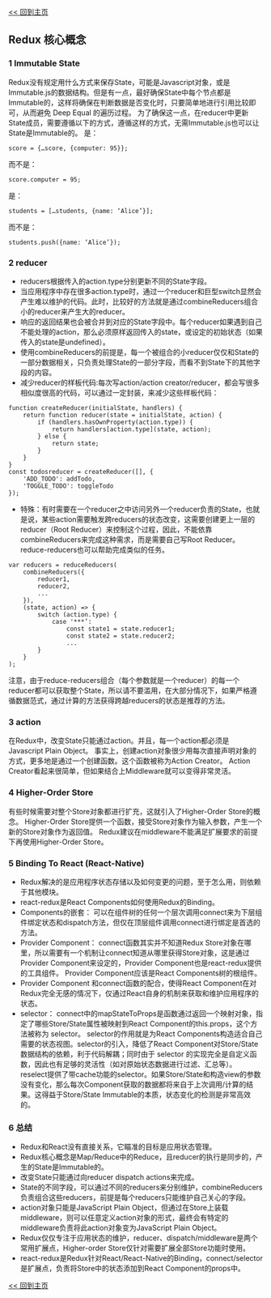 [<< 回到主页](http://suzy1993.github.io/misszy/)

## Redux 核心概念

### 1 Immutable State
Redux没有规定用什么方式来保存State，可能是Javascript对象，或是Immutable.js的数据结构。但是有一点，最好确保State中每个节点都是Immutable的，这样将确保在判断数据是否变化时，只要简单地进行引用比较即可，从而避免 Deep Equal 的遍历过程。
为了确保这一点，在reducer中更新State成员，需要遵循以下的方式，遵循这样的方式，无需Immutable.js也可以让State是Immutable的。
是：
```
score = {…score, {computer: 95}};
```
而不是：
```
score.computer = 95;
```
是：
```
students = […students, {name: ‘Alice’}];
```
而不是：
```
students.push({name: ‘Alice’});
```

### 2 reducer
* reducers根据传入的action.type分别更新不同的State字段。
* 当应用程序中存在很多action.type时，通过一个reducer和巨型switch显然会产生难以维护的代码。此时，比较好的方法就是通过combineReducers组合小的reducer来产生大的reducer。
* 响应的返回结果也会被合并到对应的State字段中。每个reducer如果遇到自己不能处理的action，那么必须原样返回传入的state，或设定的初始状态（如果传入的state是undefined）。
* 使用combineReducers的前提是，每一个被组合的小reducer仅仅和State的一部分数据相关，只负责处理State的一部分字段，而看不到State下的其他字段的内容。
* 减少reducer的样板代码:每次写action/action creator/reducer，都会写很多相似度很高的代码，可以通过一定封装，来减少这些样板代码：
```
function createReducer(initialState, handlers) {
    return function reducer(state = initialState, action) {
        if (handlers.hasOwnProperty(action.type)) {
            return handlers[action.type](state, action);
        } else {
            return state;
        }
    }
}
const todosreducer = createReducer([], {
    'ADD_TODO': addTodo,
    'TOGGLE_TODO': toggleTodo
});
```
* 特殊：有时需要在一个reducer之中访问另外一个reducer负责的State，也就是说，某些action需要触发跨reducers的状态改变，这需要创建更上一层的reducer（Root Reducer）来控制这个过程，因此，不能依靠combineReducers来完成这种需求，而是需要自己写Root Reducer。reduce-reducers也可以帮助完成类似的任务。
```
var reducers = reduceReducers(
    combineReducers({
        reducer1,
        reducer2,
        ...
    }),
    (state, action) => {
        switch (action.type) {
            case '***’:
                const state1 = state.reducer1;
                const state2 = state.reducer2;
                ...
        }
    }
);
```
注意，由于reduce-reducers组合（每个参数就是一个reducer）的每一个reducer都可以获取整个State，所以请不要滥用，在大部分情况下，如果严格遵循数据范式，通过计算的方法获得跨越reducers的状态是推荐的方法。

### 3 action
在Redux中，改变State只能通过action。并且，每一个action都必须是Javascript Plain Object。
事实上，创建action对象很少用每次直接声明对象的方式，更多地是通过一个创建函数。这个函数被称为Action Creator。
Action Creator看起来很简单，但如果结合上Middleware就可以变得非常灵活。

### 4 Higher-Order Store
有些时候需要对整个Store对象都进行扩充，这就引入了Higher-Order Store的概念。
Higher-Order Store提供一个函数，接受Store对象作为输入参数，产生一个新的Store对象作为返回值。
Redux建议在middleware不能满足扩展要求的前提下再使用Higher-Order Store。

### 5 Binding To React (React-Native)
* Redux解决的是应用程序状态存储以及如何变更的问题，至于怎么用，则依赖于其他模块。
* react-redux是React Components如何使用Redux的Binding。
* Components的嵌套：
可以在组件树的任何一个层次调用connect来为下层组件绑定状态和dispatch方法，但仅在顶层组件调用connect进行绑定是首选的方法。
* Provider Component：
connect函数其实并不知道Redux Store对象在哪里，所以需要有一个机制让connect知道从哪里获得Store对象，这是通过Provider Component来设定的，Provider Component也是react-redux提供的工具组件。
Provider Component应该是React Components树的根组件。
* Provider Component 和connect函数的配合，使得React Component在对Redux完全无感的情况下，仅通过React自身的机制来获取和维护应用程序的状态。
* selector：
connect中的mapStateToProps是函数通过返回一个映射对象，指定了哪些Store/State属性被映射到React Component的this.props，这个方法被称为 selector。
selector的作用就是为React Components构造适合自己需要的状态视图。selector的引入，降低了React Component对Store/State数据结构的依赖，利于代码解耦；同时由于 selector 的实现完全是自定义函数，因此也有足够的灵活性（如对原始状态数据进行过滤、汇总等）。
reselect提供了带cache功能的selector。如果Store/State和构造view的参数没有变化，那么每次Component获取的数据都将来自于上次调用/计算的结果。这得益于Store/State Immutable的本质，状态变化的检测是非常高效的。

### 6 总结
* Redux和React没有直接关系，它瞄准的目标是应用状态管理。
* Redux核心概念是Map/Reduce中的Reduce，且reducer的执行是同步的，产生的State是Immutable的。
* 改变State只能通过向reducer dispatch actions来完成。
* State的不同字段，可以通过不同的reducers来分别维护，combineReducers负责组合这些reducers，前提是每个reducers只能维护自己关心的字段。
* action对象只能是JavaScript Plain Object，但通过在Store上装载middleware，则可以任意定义action对象的形式，最终会有特定的middleware负责将此action对象变为JavaScript Plain Object。
* Redux仅仅专注于应用状态的维护，reducer、dispatch/middleware是两个常用扩展点，Higher-order Store仅针对需要扩展全部Store功能时使用。
* react-redux是Redux针对React/React-Native的Binding，connect/selector是扩展点，负责将Store中的状态添加到React Component的props中。

[<< 回到主页](http://suzy1993.github.io/misszy/)
